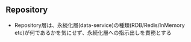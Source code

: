 ## Repository
- Repository層は、永続化層(data-service)の種類(RDB/Redis/InMemory etc)が何であるかを気にせず、永続化層への指示出しを責務とする